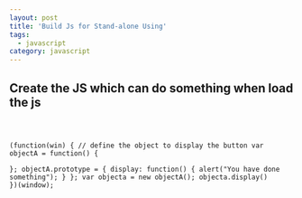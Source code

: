 ```yaml
---
layout: post
title: 'Build Js for Stand-alone Using'
tags:
  - javascript
category: javascript
---
```


<h2>Create the JS which can do something when load the js</h2>
<code>

(function(win) {
    // define the object to display the button
    var objectA = function() {            
    };
    objectA.prototype = {
            display: function() {
                alert("You have done something");
            }
    };
    var objecta = new objectA();
    objecta.display()
})(window);

</code>
